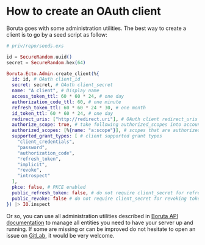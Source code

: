# How to create an OAuth client

Boruta goes with some administration utilities. The best way to create a client is to go by a seed script as follow:

```elixir
# priv/repo/seeds.exs

id = SecureRandom.uuid()
secret = SecureRandom.hex(64)

Boruta.Ecto.Admin.create_client(%{
  id: id, # OAuth client_id
  secret: secret, # OAuth client_secret
  name: "A client", # Display name
  access_token_ttl: 60 * 60 * 24, # one day
  authorization_code_ttl: 60, # one minute
  refresh_token_ttl: 60 * 60 * 24 * 30, # one month
  id_token_ttl: 60 * 60 * 24, # one day
  redirect_uris: ["http://redirect.uri"], # OAuth client redirect_uris
  authorize_scope: true, # take following authorized_scopes into account (skip public scopes)
  authorized_scopes: [%{name: "a:scope"}], # scopes that are authorized using this client
  supported_grant_types: [ # client supported grant types
    "client_credentials",
    "password",
    "authorization_code",
    "refresh_token",
    "implicit",
    "revoke",
    "introspect"
  ],
  pkce: false, # PKCE enabled
  public_refresh_token: false, # do not require client_secret for refreshing tokens
  public_revoke: false # do not require client_secret for revoking tokens
}) |> IO.inspect
```

Or so, you can use all administration utilities described in [Boruta API documentation](https://hexdocs.pm/boruta/Boruta.Ecto.Admin.html) to manage all entities you need to have your server up and running. If some are missing or can be improved do not hesitate to open an issue on [GitLab](https://gitlab.com/patatoid/boruta_auth/-/issues), it would be very welcome.
